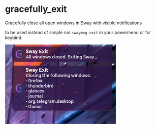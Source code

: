 # gracefully_exit
Gracefully close all open windows in Sway with visible notifications

to be used instead of simple run `swaymsg exit` in your powermenu or for keybind.

![gracefull_exit notifications](https://raw.githubusercontent.com/killajoe/sway_tools/refs/heads/main/gracefully_exit/graceful_exit.png)
